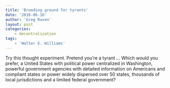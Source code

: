 ```yaml
---
title: 'Breeding ground for tyrants'
date: '2016-06-16'
author: 'Greg Raven'
layout: post
categories:
    - decentralization
tags:
    - 'Walter E. Williams'
---
```


Try this thought experiment. Pretend you’re a tyrant … Which would you prefer, a United States with political power centralized in Washington, powerful government agencies with detailed information on Americans and compliant states or power widely dispersed over 50 states, thousands of local jurisdictions and a limited federal government?